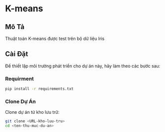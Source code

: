 # K-means 

## Mô Tả

Thuật toán K-means được test trên bộ dữ liệu Iris 

## Cài Đặt

Để thiết lập môi trường phát triển cho dự án này, hãy làm theo các bước sau:

### Requirment 
```bash 
pip install -r requirements.txt
```

### Clone Dự Án

Clone dự án từ kho lưu trữ:

```bash
git clone <URL-kho-luu-tru>
cd <ten-thu-muc-du-an>

